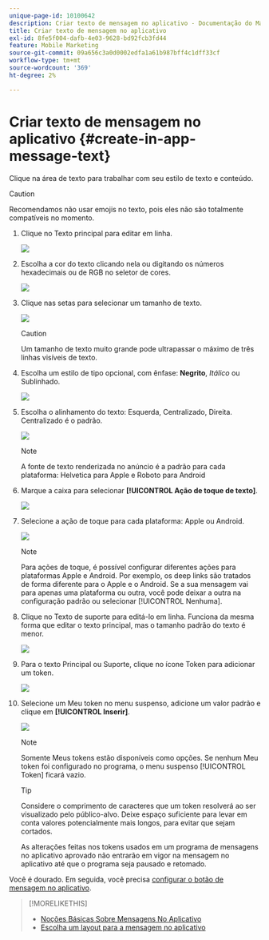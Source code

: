 ```yaml
---
unique-page-id: 10100642
description: Criar texto de mensagem no aplicativo - Documentação do Marketo - Documentação do produto
title: Criar texto de mensagem no aplicativo
exl-id: 8fe5f004-dafb-4e03-9628-bd92fcb3fd44
feature: Mobile Marketing
source-git-commit: 09a656c3a0d0002edfa1a61b987bff4c1dff33cf
workflow-type: tm+mt
source-wordcount: '369'
ht-degree: 2%

---
```


# Criar texto de mensagem no aplicativo {#create-in-app-message-text}

Clique na área de texto para trabalhar com seu estilo de texto e conteúdo.

>[!CAUTION]
>
>Recomendamos não usar emojis no texto, pois eles não são totalmente compatíveis no momento.

1. Clique no Texto principal para editar em linha.

   ![](assets/image2016-5-6-9-3a56-3a56.png)

1. Escolha a cor do texto clicando nela ou digitando os números hexadecimais ou de RGB no seletor de cores.

   ![](assets/image2016-5-6-9-3a59-3a1.png)

1. Clique nas setas para selecionar um tamanho de texto.

   ![](assets/image2016-5-6-10-3a6-3a51.png)

   >[!CAUTION]
   >
   >Um tamanho de texto muito grande pode ultrapassar o máximo de três linhas visíveis de texto.

1. Escolha um estilo de tipo opcional, com ênfase: **Negrito**, _Itálico_ ou Sublinhado.

   ![](assets/image2016-5-6-10-3a15-3a32.png)

1. Escolha o alinhamento do texto: Esquerda, Centralizado, Direita. Centralizado é o padrão.

   ![](assets/image2016-5-6-10-3a18-3a45.png)

   >[!NOTE]
   >
   >A fonte de texto renderizada no anúncio é a padrão para cada plataforma: Helvetica para Apple e Roboto para Android

1. Marque a caixa para selecionar **[!UICONTROL Ação de toque de texto]**.

   ![](assets/image2016-5-6-10-3a20-3a41.png)

1. Selecione a ação de toque para cada plataforma: Apple ou Android.

   ![](assets/image2016-5-6-10-3a22-3a12.png)

   >[!NOTE]
   >
   >Para ações de toque, é possível configurar diferentes ações para plataformas Apple e Android. Por exemplo, os deep links são tratados de forma diferente para o Apple e o Android. Se a sua mensagem vai para apenas uma plataforma ou outra, você pode deixar a outra na configuração padrão ou selecionar [!UICONTROL Nenhuma].

1. Clique no Texto de suporte para editá-lo em linha. Funciona da mesma forma que editar o texto principal, mas o tamanho padrão do texto é menor.

   ![](assets/image2016-5-6-10-3a26-3a27.png)

1. Para o texto Principal ou Suporte, clique no ícone Token para adicionar um token.

   ![](assets/image2016-5-6-10-3a29-3a2.png)

1. Selecione um Meu token no menu suspenso, adicione um valor padrão e clique em **[!UICONTROL Inserir]**.

   ![](assets/mytoken.png)

   >[!NOTE]
   >
   >Somente Meus tokens estão disponíveis como opções. Se nenhum Meu token foi configurado no programa, o menu suspenso [!UICONTROL Token] ficará vazio.

   >[!TIP]
   >
   >Considere o comprimento de caracteres que um token resolverá ao ser visualizado pelo público-alvo. Deixe espaço suficiente para levar em conta valores potencialmente mais longos, para evitar que sejam cortados.

   As alterações feitas nos tokens usados em um programa de mensagens no aplicativo aprovado não entrarão em vigor na mensagem no aplicativo até que o programa seja pausado e retomado.

Você é dourado. Em seguida, você precisa [configurar o botão de mensagem no aplicativo](/help/marketo/product-docs/mobile-marketing/in-app-messages/creating-in-app-messages/set-up-the-in-app-message-button.md).

>[!MORELIKETHIS]
>
>* [Noções Básicas Sobre Mensagens No Aplicativo](/help/marketo/product-docs/mobile-marketing/in-app-messages/understanding-in-app-messages.md)
>* [Escolha um layout para a mensagem no aplicativo](/help/marketo/product-docs/mobile-marketing/in-app-messages/creating-in-app-messages/choose-a-layout-for-your-in-app-message.md)

